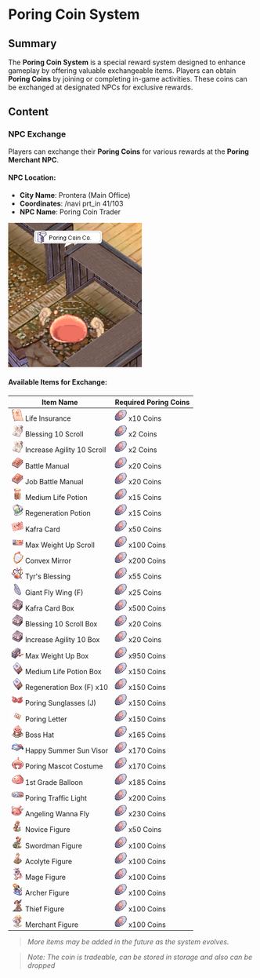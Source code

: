 # Poring Coin System

## Summary
The **Poring Coin System** is a special reward system designed to enhance gameplay by offering valuable exchangeable items. Players can obtain **Poring Coins** by joining or completing in-game activities. These coins can be exchanged at designated NPCs for exclusive rewards.

## Content

### NPC Exchange
Players can exchange their **Poring Coins** for various rewards at the **Poring Merchant NPC**.

#### **NPC Location**:
- **City Name**: Prontera (Main Office)
- **Coordinates**: /navi prt_in 41/103
- **NPC Name**: Poring Coin Trader

![Poring Coin Trader](assets/npc/poring_coin_trader.png)

#### **Available Items for Exchange**:
| Item Name              | Required Poring Coins |
|------------------------|----------------------|
| ![12265](assets/item/12265.png) Life Insurance<br> | ![ 3 Coins ](assets/item/7539.png) x10 Coins |
| ![12215](assets/item/12215.png) Blessing 10 Scroll<br> | ![ 5 Coins ](assets/item/7539.png) x2 Coins |
| ![12216](assets/item/12216.png) Increase Agility 10 Scroll<br> | ![ 5 Coins ](assets/item/7539.png) x2 Coins |
| ![12208](assets/item/12208.png) Battle Manual<br> | ![ 5 Coins ](assets/item/7539.png) x20 Coins |
| ![14592](assets/item/14592.png) Job Battle Manual<br> | ![ 5 Coins ](assets/item/7539.png) x20 Coins |
| ![14535](assets/item/14535.png) Medium Life Potion<br> | ![ 10 Coins ](assets/item/7539.png) x15 Coins |
| ![14537](assets/item/14537.png) Regeneration Potion<br> | ![ 10 Coins ](assets/item/7539.png) x15 Coins |
| ![12211](assets/item/12211.png) Kafra Card<br> | ![ 15 Coins ](assets/item/7539.png) x50 Coins |
| ![7776](assets/item/7776.png) Max Weight Up Scroll<br> | ![ 70 Coins ](assets/item/7539.png) x100 Coins |
| ![12214](assets/item/12214.png) Convex Mirror<br> | ![ 200 Coins ](assets/item/7539.png) x200 Coins |
| ![14601](assets/item/14601.png) Tyr's Blessing<br> | ![ 55 Coins ](assets/item/7539.png) x55 Coins |
| ![12438](assets/item/12438.png) Giant Fly Wing (F)<br> | ![ 55 Coins ](assets/item/7539.png) x25 Coins |
| ![12909](assets/item/12909.png) Kafra Card Box<br> | ![ 65 Coins ](assets/item/7539.png) x500 Coins |
| ![12913](assets/item/12913.png) Blessing 10 Scroll Box<br> | ![ 50 Coins ](assets/item/7539.png) x20 Coins |
| ![13698](assets/item/13698.png) Increase Agility 10 Box<br> | ![ 50 Coins ](assets/item/7539.png) x20 Coins |
| ![13710](assets/item/13710.png) Max Weight Up Box<br> | ![ 700 Coins ](assets/item/7539.png) x950 Coins |
| ![13714](assets/item/13714.png) Medium Life Potion Box<br> | ![ 100 Coins ](assets/item/7539.png) x150 Coins |
| ![14113](assets/item/14113.png) Regeneration Box (F) x10<br> | ![ 100 Coins ](assets/item/7539.png) x150 Coins |
| ![20295](assets/item/20295.png) Poring Sunglasses (J)<br> | ![ 150 Coins ](assets/item/7539.png) x150 Coins |
| ![19672](assets/item/19672.png) Poring Letter<br> | ![ 150 Coins ](assets/item/7539.png) x150 Coins |
| ![19631](assets/item/19631.png) Boss Hat<br> | ![ 165 Coins ](assets/item/7539.png) x165 Coins |
| ![31051](assets/item/31051.png) Happy Summer Sun Visor<br> | ![ 170 Coins ](assets/item/7539.png) x170 Coins |
| ![20133](assets/item/20133.png) Poring Mascot Costume<br> | ![ 170 Coins ](assets/item/7539.png) x170 Coins |
| ![20416](assets/item/20416.png) 1st Grade Balloon<br> | ![ 185 Coins ](assets/item/7539.png) x185 Coins |
| ![31404](assets/item/31404.png) Poring Traffic Light<br> | ![ 200 Coins ](assets/item/7539.png) x200 Coins |
| ![31090](assets/item/31090.png) Angeling Wanna Fly<br> | ![ 230 Coins ](assets/item/7539.png) x230 Coins |
| ![2765](assets/item/2765.gif) Novice Figure<br> | ![ 50 Coins ](assets/item/7539.png) x50 Coins |
| ![2766](assets/item/2766.gif) Swordman Figure <br> | ![ 100 Coins ](assets/item/7539.png) x100 Coins |
| ![2767](assets/item/2767.gif) Acolyte Figure <br> | ![ 100 Coins ](assets/item/7539.png) x100 Coins |
| ![2768](assets/item/2768.gif) Mage Figure <br> | ![ 100 Coins ](assets/item/7539.png) x100 Coins |
| ![2769](assets/item/2769.gif) Archer Figure <br> | ![ 100 Coins ](assets/item/7539.png) x100 Coins |
| ![2770](assets/item/2770.gif) Thief Figure <br> | ![ 100 Coins ](assets/item/7539.png) x100 Coins |
| ![2772](assets/item/2771.gif) Merchant Figure <br> | ![ 100 Coins ](assets/item/7539.png) x100 Coins |

> *More items may be added in the future as the system evolves.*

> *Note: The coin is tradeable, can be stored in storage and also can be dropped*

